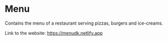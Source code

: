# Menu

Contains the menu of a restaurant serving pizzas, burgers and ice-creams.

Link to the website: https://menudk.netlify.app
